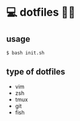 # 💻 dotfiles 💨💨

usage
-------------------

```bash
$ bash init.sh
```

type of dotfiles
-------------------
* vim
* zsh
* tmux
* git
* fish
